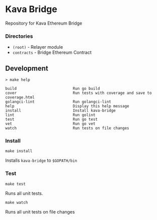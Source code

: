 # Kava Bridge

Repository for Kava Ethereum Bridge

### Directories

- `(root)` - Relayer module
- `contracts` - Bridge Ethereum Contract

## Development

```
> make help

build                         Run go build
cover                         Run tests with coverage and save to coverage.html
golangci-lint                 Run golangci-lint
help                          Display this help message
install                       Install kava-bridge
lint                          Run golint
test                          Run go test
vet                           Run go vet
watch                         Run tests on file changes
```

### Install

```
make install
```

Installs `kava-bridge` to `$GOPATH/bin`

### Test

```
make test
```

Runs all unit tests.

```
make watch
```

Runs all unit tests on file changes

